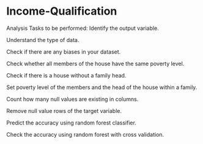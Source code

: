 # Income-Qualification

Analysis Tasks to be performed:
Identify the output variable.

Understand the type of data.


Check if there are any biases in your dataset.


Check whether all members of the house have the same poverty level.


Check if there is a house without a family head.


Set poverty level of the members and the head of the house within a family.


Count how many null values are existing in columns.


Remove null value rows of the target variable.


Predict the accuracy using random forest classifier.


Check the accuracy using random forest with cross validation.


